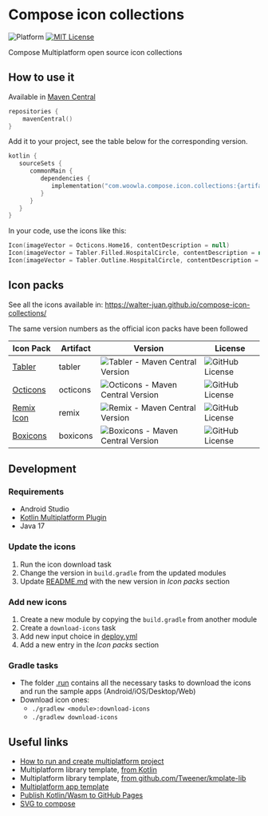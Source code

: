 # Compose icon collections

![Platform](https://img.shields.io/badge/Platform-ComposeMultiplatform-brightgreen.svg)
[![MIT License](https://img.shields.io/github/license/walter-juan/compose-icon-collections)](LICENSE)

Compose Multiplatform open source icon collections

## How to use it

Available in [Maven Central](https://central.sonatype.com/namespace/com.woowla.compose.icon.collections)

```kotlin
repositories {
    mavenCentral()
}
```

Add it to your project, see the table below for the corresponding version.

```kotlin
kotlin {
   sourceSets {
      commonMain {
         dependencies {
            implementation("com.woowla.compose.icon.collections:{artifact}:{version}")
         }
      }
   }
}
```

In your code, use the icons like this:

```kotlin
Icon(imageVector = Octicons.Home16, contentDescription = null)
Icon(imageVector = Tabler.Filled.HospitalCircle, contentDescription = null)
Icon(imageVector = Tabler.Outline.HospitalCircle, contentDescription = null)
```

## Icon packs

See all the icons available in: https://walter-juan.github.io/compose-icon-collections/


The same version numbers as the official icon packs have been followed

| Icon Pack                                               | Artifact | Version                                                                                                                  | License                                                                         |
|---------------------------------------------------------|----------|--------------------------------------------------------------------------------------------------------------------------|---------------------------------------------------------------------------------|
| [Tabler](https://github.com/tabler/tabler-icons)        | tabler   | ![Tabler - Maven Central Version](https://img.shields.io/maven-central/v/com.woowla.compose.icon.collections/tabler)     | ![GitHub License](https://img.shields.io/github/license/tabler/tabler-icons)    |
| [Octicons](https://github.com/primer/octicons)          | octicons | ![Octicons - Maven Central Version](https://img.shields.io/maven-central/v/com.woowla.compose.icon.collections/octicons) | ![GitHub License](https://img.shields.io/github/license/primer/octicons)        |
| [Remix Icon](https://github.com/Remix-Design/RemixIcon) | remix    | ![Remix - Maven Central Version](https://img.shields.io/maven-central/v/com.woowla.compose.icon.collections/remix)       | ![GitHub License](https://img.shields.io/github/license/Remix-Design/RemixIcon) |
| [Boxicons](https://github.com/atisawd/boxicons)         | boxicons | ![Boxicons - Maven Central Version](https://img.shields.io/maven-central/v/com.woowla.compose.icon.collections/boxicons) | ![GitHub License](https://img.shields.io/github/license/atisawd/boxicons)       |

## Development

### Requirements

- Android Studio
- [Kotlin Multiplatform Plugin](https://plugins.jetbrains.com/plugin/14936-kotlin-multiplatform)
- Java 17

### Update the icons

1. Run the icon download task
2. Change the version in `build.gradle` from the updated modules
3. Update [README.md](README.md) with the new version in *Icon packs* section

### Add new icons

1. Create a new module by copying the `build.gradle` from another module
2. Create a `download-icons` task
3. Add new input choice in [deploy.yml](.github/workflows/publish.yml)
4. Add a new entry in the *Icon packs* section

### Gradle tasks

- The folder [.run](.run) contains all the necessary tasks to download the icons and run the sample apps (Android/iOS/Desktop/Web)
- Download icon ones:
  - `./gradlew <module>:download-icons`
  - `./gradlew download-icons`

## Useful links

- [How to run and create multiplatform project](https://www.jetbrains.com/help/kotlin-multiplatform-dev/compose-multiplatform-create-first-app.html)
- Multiplatform library template, [from Kotlin](https://github.com/Kotlin/multiplatform-library-template)
- Multiplatform library template, [from github.com/Tweener/kmplate-lib](https://github.com/Tweener/kmplate-lib)
- [Multiplatform app template](https://kmp.jetbrains.com/)
- [Publish Kotlin/Wasm to GitHub Pages](https://kotlinlang.org/docs/wasm-get-started.html#publish-on-github-pages)
- [SVG to compose](https://github.com/DevSrSouza/svg-to-compose)
